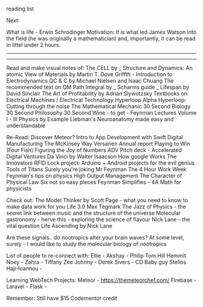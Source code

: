 reading list

Next:

What is life - Erwin Schrodinger
	Motivation: It is what led James Watson into the field (he was originally a mathematician) and, importantly, it can be read in littel under 2 hours.

***








***
Read and make visual notes of:
		The CELL by _
		Structure and Dynamics: An atomic View of Materials by Martin T. Dove
		Griffth - Introduction to Electrodynamics
		QC & C by Michael Nielsen and Isaac Chuang
		The recommended text on QM
		Path Integral by _
		Scharms guide _ 
		Lifespan by David Sinclair 
		The Art of Profitability by Adrian Slywotzsky
		Textbooks on Electrical Machines / Electrical Technology
		Hyperloop Alpha
		Hyperloop: Cutting through the noise
		The Mathematical Mechanic
		30 Second Biology
		30 Second Philosophy
		30 Second Wine - to get - 
		Feynman Lectures Volume I - III
		Physics by Example
		Liebman's Neuroanatomy made easy and understandable 	

Re-Read:
	Discover Meteor?
	Intro to App Development with Swift
	Digital Manufacturing
	The McKinsey Way
	Versarien Annual report
	Playing to Win
	(Four Fish)
	Figuring the Joy of Numbers
	ADV Pitch deck - Accelerated Digital Ventures
	Da Vinci by Walter Isaacson
	How google Works
	The Innovators
	RFID Lock project: Arduino + Android projects for the evil genius
	Tools of Titans
	Surely you're joking Mr Feynman
	The 4 Hour Work Week
	Feynman's tips on physics
	High Output Management
	The Character of Physical Law
	Six not so easy pieces
	Feynman Simplifies - 4A Math for physicists

Check out:
	The Model Thinker by Scott Page - what you need to know to make data work for you
	Life 3.0 Max Tegmark
	The Jazz of Physics - the secret link between music and the structure of the universe
	Molecular gastronomy - herve this - exploring the science of flavour
	Nick Lane - the vital question
	Life Ascending by Nick Lane

Are these signals.. do nootropics alter your brain waves? At some level, surely - I would like to study the molecular biology of nootropics

List of people to re-connect with:
	Ellie - 
	Akshay -
	Philip 
	Tom Hill 
	Hemmit
	Noey - 
	Zahra - 
	Tiffany
	Zee
	Johnny - 
	Derek Sivers -  CD Baby guy
	Stelios Haji-Ioannou - 

<!-- 	MSc in Trade, Shipping, & Finance from Cass Business school
	Economics at LSE
	Troods Shipping CO Ltd
 -->

Learning WebTech Projects:
	Meteor - https://themeteorchef.com/
	Firebase - 
	Laravel - 
	Flask - 

Remember: Still have $15 Codementor credit 


